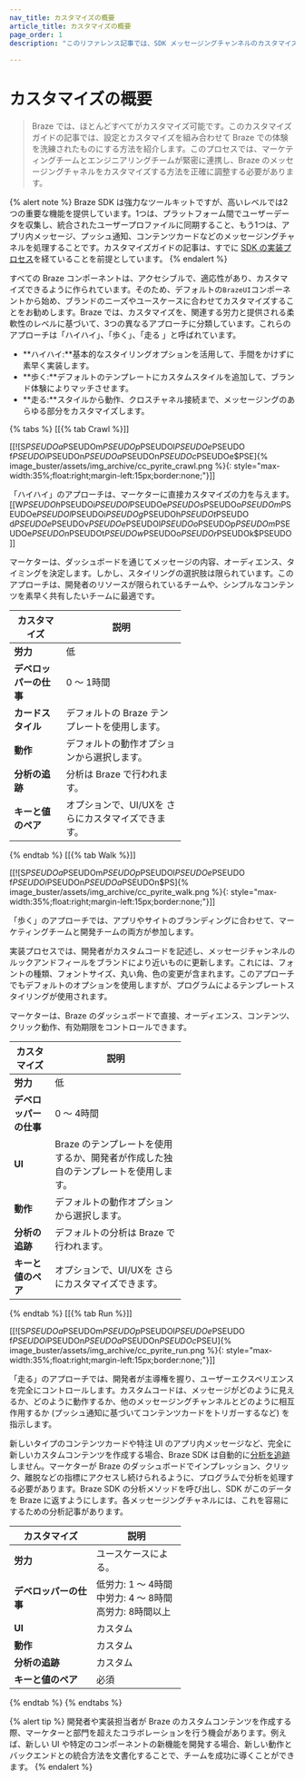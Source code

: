 ```yaml
---
nav_title: カスタマイズの概要
article_title: カスタマイズの概要
page_order: 1
description: "このリファレンス記事では、SDK メッセージングチャンネルのカスタマイズと拡張の基本的なコンセプトについて説明します。"
  
---
```


# カスタマイズの概要

> Braze では、ほとんどすべてがカスタマイズ可能です。このカスタマイズガイドの記事では、設定とカスタマイズを組み合わせて Braze での体験を洗練されたものにする方法を紹介します。このプロセスでは、マーケティングチームとエンジニアリングチームが緊密に連携し、Braze のメッセージングチャネルをカスタマイズする方法を正確に調整する必要があります。

{% alert note %}
Braze SDK は強力なツールキットですが、高いレベルでは2つの重要な機能を提供しています。1つは、プラットフォーム間でユーザーデータを収集し、統合されたユーザープロファイルに同期すること、もう1つは、アプリ内メッセージ、プッシュ通知、コンテンツカードなどのメッセージングチャネルを処理することです。カスタマイズガイドの記事は、すでに [SDK の実装プロセス]({{site.baseurl}}/developer_guide/home)を経ていることを前提としています。
{% endalert %}

すべての Braze コンポーネントは、アクセシブルで、適応性があり、カスタマイズできるように作られています。そのため、デフォルトの`BrazeUI`コンポーネントから始め、ブランドのニーズやユースケースに合わせてカスタマイズすることをお勧めします。Braze では、カスタマイズを、関連する労力と提供される柔軟性のレベルに基づいて、3つの異なるアプローチに分類しています。これらのアプローチは「ハイハイ」、「歩く」、「走る 」と呼ばれています。

- **ハイハイ:**基本的なスタイリングオプションを活用して、手間をかけずに素早く実装します。
- **歩く:**デフォルトのテンプレートにカスタムスタイルを追加して、ブランド体験によりマッチさせます。
- **走る:**スタイルから動作、クロスチャネル接続まで、メッセージングのあらゆる部分をカスタマイズします。

<style>
table {
  width: 60%;
}
table td {
    word-break: break-word;
}
</style>

{% tabs %}
\[\[{% tab Crawl %}]]

\[\[![S$PSEUDOa$PSEUDOm$PSEUDOp$PSEUDOl$PSEUDOe$PSEUDO f$PSEUDOi$PSEUDOn$PSEUDOa$PSEUDOn$PSEUDOc$PSEUDOe$PSE]{% image_buster/assets/img_archive/cc_pyrite_crawl.png %}{: style="max-width:35%;float:right;margin-left:15px;border:none;"}]]

「ハイハイ」のアプローチは、マーケターに直接カスタマイズの力を与えます。\[\[W$PSEUDOh$PSEUDOi$PSEUDOl$PSEUDOe$PSEUDO s$PSEUDOo$PSEUDOm$PSEUDOe$PSEUDO l$PSEUDOi$PSEUDOg$PSEUDOh$PSEUDOt$PSEUDO d$PSEUDOe$PSEUDOv$PSEUDOe$PSEUDOl$PSEUDOo$PSEUDOp$PSEUDOm$PSEUDOe$PSEUDOn$PSEUDOt$PSEUDO w$PSEUDOo$PSEUDOr$PSEUDOk$PSEUDO ]] 

マーケターは、ダッシュボードを通じてメッセージの内容、オーディエンス、タイミングを決定します。しかし、スタイリングの選択肢は限られています。このアプローチは、開発者のリソースが限られているチームや、シンプルなコンテンツを素早く共有したいチームに最適です。 

<table>
<thead>
  <tr>
    <th>カスタマイズ</th>
    <th>説明</th>
  </tr>
</thead>
<tbody>
  <tr>
    <td><b>労力</b></td>
    <td>低</td>
  </tr>
    <tr>
    <td><b>デベロッパーの仕事</b></td>
    <td>0 ～ 1時間</td>
  </tr>
  <tr>
    <td><b>カードスタイル</b></td>
    <td>デフォルトの Braze テンプレートを使用します。</td>
  </tr>
  <tr>
    <td><b>動作</b></td>
    <td>デフォルトの動作オプションから選択します。</td>
  </tr>
  <tr>
    <td><b>分析の追跡</b></td>
    <td>分析は Braze で行われます。</td>
  </tr>
  <tr>
    <td><b>キーと値のペア</b></td>
    <td>オプションで、UI/UXを さらにカスタマイズできます。</td>
  </tr>
</tbody>
</table>

{% endtab %}
\[\[{% tab Walk %}]]

\[\[![S$PSEUDOa$PSEUDOm$PSEUDOp$PSEUDOl$PSEUDOe$PSEUDO f$PSEUDOi$PSEUDOn$PSEUDOa$PSEUDOn$PS]{% image_buster/assets/img_archive/cc_pyrite_walk.png %}{: style="max-width:35%;float:right;margin-left:15px;border:none;"}]]

「歩く」のアプローチでは、アプリやサイトのブランディングに合わせて、マーケティングチームと開発チームの両方が参加します。 

実装プロセスでは、開発者がカスタムコードを記述し、メッセージチャンネルのルックアンドフィールをブランドにより近いものに更新します。これには、フォントの種類、フォントサイズ、丸い角、色の変更が含まれます。このアプローチでもデフォルトのオプションを使用しますが、プログラムによるテンプレートスタイリングが使用されます。

マーケターは、Braze のダッシュボードで直接、オーディエンス、コンテンツ、クリック動作、有効期限をコントロールできます。

<table>
<thead>
  <tr>
    <th>カスタマイズ</th>
    <th>説明</th>
  </tr>
</thead>
<tbody>
  <tr>
    <td><b>労力</b></td>
    <td>低</td>
  </tr>
    <tr>
    <td><b>デベロッパーの仕事</b></td>
    <td>0 ～ 4時間</td>
  </tr>
  <tr>
    <td><b>UI</b></td>
    <td>Braze のテンプレートを使用するか、開発者が作成した独自のテンプレートを使用します。</td>
  </tr>
  <tr>
    <td><b>動作</b></td>
    <td>デフォルトの動作オプションから選択します。</td>
  </tr>
  <tr>
    <td><b>分析の追跡</b></td>
    <td>デフォルトの分析は Braze で行われます。</td>
  </tr>
  <tr>
    <td><b>キーと値のペア</b></td>
    <td>オプションで、UI/UXを さらにカスタマイズできます。</td>
  </tr>
</tbody>
</table>

{% endtab %}
\[\[{% tab Run %}]]

\[\[![S$PSEUDOa$PSEUDOm$PSEUDOp$PSEUDOl$PSEUDOe$PSEUDO f$PSEUDOi$PSEUDOn$PSEUDOa$PSEUDOn$PSEUDOc$PSEU]{% image_buster/assets/img_archive/cc_pyrite_run.png %}{: style="max-width:35%;float:right;margin-left:15px;border:none;"}]]

「走る」のアプローチでは、開発者が主導権を握り、ユーザーエクスペリエンスを完全にコントロールします。カスタムコードは、メッセージがどのように見えるか、どのように動作するか、他のメッセージングチャンネルとどのように相互作用するか (プッシュ通知に基づいてコンテンツカードをトリガーするなど) を指示します。

新しいタイプのコンテンツカードや特注 UI のアプリ内メッセージなど、完全に新しいカスタムコンテンツを作成する場合、Braze SDK は自動的に[分析を追跡]({{site.baseurl}}/developer_guide/platform_wide/analytics_overview/)しません。マーケターが Braze のダッシュボードでインプレッション、クリック、離脱などの指標にアクセスし続けられるように、プログラムで分析を処理する必要があります。Braze SDK の分析メソッドを呼び出し、SDK がこのデータを Braze に返すようにします。各メッセージングチャネルには、これを容易にするための分析記事があります。

<table>
<thead>
  <tr>
    <th>カスタマイズ</th>
    <th>説明</th>
  </tr>
</thead>
<tbody>
  <tr>
    <td><b>労力</b></td>
    <td>ユースケースによる。</td>
  </tr>
    <tr>
    <td><b>デベロッパーの仕事</b></td>
    <td>低労力: 1 ～ 4時間<br>中労力: 4 ～ 8時間<br>高労力: 8時間以上</td>
  </tr>
  <tr>
    <td><b>UI</b></td>
    <td>カスタム</td>
  </tr>
  <tr>
    <td><b>動作</b></td>
    <td>カスタム</td>
  </tr>
  <tr>
    <td><b>分析の追跡</b></td>
    <td>カスタム</td>
  </tr>
  <tr>
    <td><b>キーと値のペア</b></td>
    <td>必須</td>
  </tr>
</tbody>
</table>
{% endtab %}
{% endtabs %}

{% alert tip %}
開発者や実装担当者が Braze のカスタムコンテンツを作成する際、マーケターと部門を超えたコラボレーションを行う機会があります。例えば、新しい UI や特定のコンポーネントの新機能を開発する場合、新しい動作とバックエンドとの統合方法を文書化することで、チームを成功に導くことができます。
{% endalert %}
